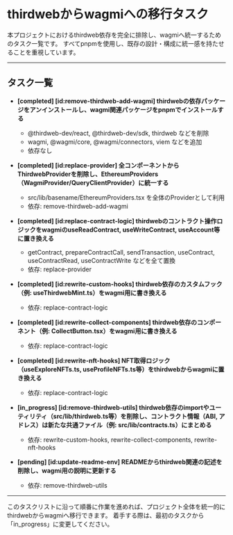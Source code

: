 # thirdwebからwagmiへの移行タスク

本プロジェクトにおけるthirdweb依存を完全に排除し、wagmiへ統一するためのタスク一覧です。
すべてpnpmを使用し、既存の設計・構成に統一感を持たせることを重視しています。

---

## タスク一覧

- **[completed] [id:remove-thirdweb-add-wagmi] thirdwebの依存パッケージをアンインストールし、wagmi関連パッケージをpnpmでインストールする**
  - @thirdweb-dev/react, @thirdweb-dev/sdk, thirdweb などを削除
  - wagmi, @wagmi/core, @wagmi/connectors, viem などを追加
  - 依存なし

- **[completed] [id:replace-provider] 全コンポーネントからThirdwebProviderを削除し、EthereumProviders（WagmiProvider/QueryClientProvider）に統一する**
  - src/lib/basename/EthereumProviders.tsx を全体のProviderとして利用
  - 依存: remove-thirdweb-add-wagmi

- **[completed] [id:replace-contract-logic] thirdwebのコントラクト操作ロジックをwagmiのuseReadContract, useWriteContract, useAccount等に置き換える**
  - getContract, prepareContractCall, sendTransaction, useContract, useContractRead, useContractWrite などを全て置換
  - 依存: replace-provider

- **[completed] [id:rewrite-custom-hooks] thirdweb依存のカスタムフック（例: useThirdwebMint.ts）をwagmi用に書き換える**
  - 依存: replace-contract-logic

- **[completed] [id:rewrite-collect-components] thirdweb依存のコンポーネント（例: CollectButton.tsx）をwagmi用に書き換える**
  - 依存: replace-contract-logic

- **[completed] [id:rewrite-nft-hooks] NFT取得ロジック（useExploreNFTs.ts, useProfileNFTs.ts等）をthirdwebからwagmiに置き換える**
  - 依存: replace-contract-logic

- **[in_progress] [id:remove-thirdweb-utils] thirdweb依存のimportやユーティリティ（src/lib/thirdweb.ts等）を削除し、コントラクト情報（ABI, アドレス）は新たな共通ファイル（例: src/lib/contracts.ts）にまとめる**
  - 依存: rewrite-custom-hooks, rewrite-collect-components, rewrite-nft-hooks

- **[pending] [id:update-readme-env] READMEからthirdweb関連の記述を削除し、wagmi用の説明に更新する**
  - 依存: remove-thirdweb-utils

---

このタスクリストに沿って順番に作業を進めれば、プロジェクト全体を統一的にthirdwebからwagmiへ移行できます。
着手する際は、最初のタスクから「in_progress」に変更してください。 